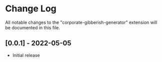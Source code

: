 # Change Log

All notable changes to the "corporate-gibberish-generator" extension will be documented in this file.

## [0.0.1] - 2022-05-05

- Initial release
